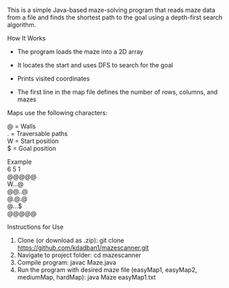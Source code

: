 This is a simple Java-based maze-solving program that reads maze data from a file and finds the shortest path to the goal using a depth-first search algorithm.

How It Works
- The program loads the maze into a 2D array

- It locates the start and uses DFS to search for the goal

- Prints visited coordinates

- The first line in the map file defines the number of rows, columns, and mazes

Maps use the following characters:

@ = Walls    
. = Traversable paths  
W = Start position  
$ = Goal position  

Example  
6 5 1  
@@@@@  
W...@  
@@..@  
@.@.@  
@...$  
@@@@@  

Instructions for Use
1. Clone (or download as .zip): git clone https://github.com/kdadban1/mazescanner.git
2. Navigate to project folder: cd mazescanner
3. Compile program: javac Maze.java
4. Run the program with desired maze file (easyMap1, easyMap2, mediumMap, hardMap): java Maze easyMap1.txt




